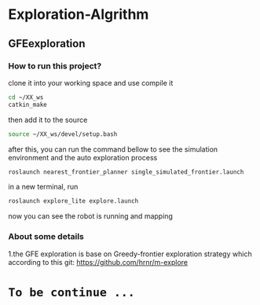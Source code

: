 # Exploration-Algrithm

## GFEexploration

### How to run this project?

clone it into your working space and use compile it
```Bash
cd ~/XX_ws
catkin_make
```
then add it to the source
```Bash
source ~/XX_ws/devel/setup.bash
```
after this, you can run the command bellow to see the simulation environment and the auto exploration process
```Bash
roslaunch nearest_frontier_planner single_simulated_frontier.launch
```
in a new terminal, run
```Bash
roslaunch explore_lite explore.launch
```
now you can see the robot is running and mapping

### About some details

1.the GFE exploration is base on Greedy-frontier exploration strategy which according to this git: https://github.com/hrnr/m-explore

# `To be continue ...`
